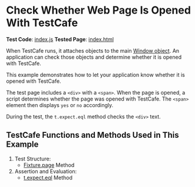 # Check Whether Web Page Is Opened With TestCafe

**Test Code**: [index.js](index.js)
**Tested Page**: [index.html](index.html)

When TestCafe runs, it attaches objects to the main [Window object](https://developer.mozilla.org/en-US/docs/Web/API/Window). An application can check those objects and determine whether it is opened with TestCafe.

This example demonstrates how to let your application know whether it is opened with TestCafe.

The test page includes a `<div>` with a `<span>`. When the page is opened, a script determines whether the page was opened with TestCafe. The `<span>` element then displays `yes` or `no` accordingly.

During the test, the `t.expect.eql` method checks the `<div>` text.

## TestCafe Functions and Methods Used in This Example

1. Test Structure:
   - [Fixture.page](https://devexpress.github.io/testcafe/documentation/reference/test-api/fixture/page.html) Method
2. Assertion and Evaluation:
   - [t.expect.eql](https://devexpress.github.io/testcafe/documentation/reference/test-api/testcontroller/expect/eql.html) Method
